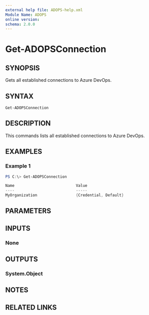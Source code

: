 ```yaml
---
external help file: ADOPS-help.xml
Module Name: ADOPS
online version:
schema: 2.0.0
---
```


# Get-ADOPSConnection

## SYNOPSIS
Gets all established connections to Azure DevOps.

## SYNTAX

```
Get-ADOPSConnection
```

## DESCRIPTION
This commands lists all established connections to Azure DevOps.

## EXAMPLES

### Example 1
```powershell
PS C:\> Get-ADOPSConnection

Name                           Value
----                           -----
MyOrganization                 {Credential, Default}
```

## PARAMETERS

## INPUTS

### None

## OUTPUTS

### System.Object
## NOTES

## RELATED LINKS
